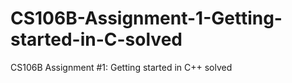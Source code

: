 # CS106B-Assignment-1-Getting-started-in-C-solved
CS106B Assignment #1: Getting started in C++ solved
